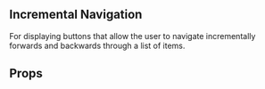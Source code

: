 
<div data-ff_module-incremental-navigation=""></div>

## Incremental Navigation


For displaying buttons that allow the user to navigate incrementally forwards and backwards through a list of items.


## Props
